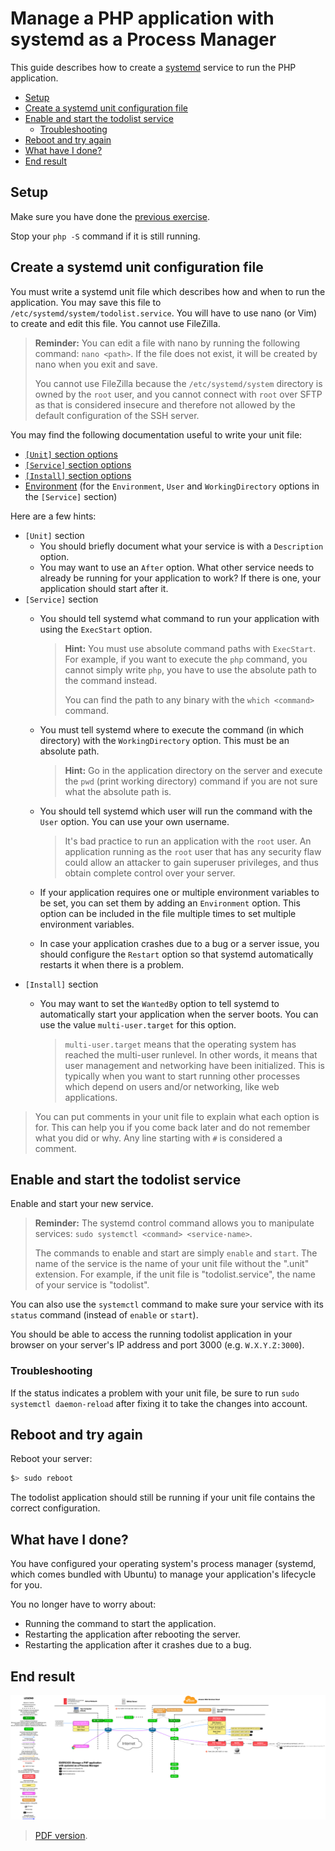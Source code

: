 # Manage a PHP application with systemd as a Process Manager

This guide describes how to create a [systemd][systemd] service to run the PHP application.

<!-- START doctoc generated TOC please keep comment here to allow auto update -->
<!-- DON'T EDIT THIS SECTION, INSTEAD RE-RUN doctoc TO UPDATE -->


- [Setup](#setup)
- [Create a systemd unit configuration file](#create-a-systemd-unit-configuration-file)
- [Enable and start the todolist service](#enable-and-start-the-todolist-service)
  - [Troubleshooting](#troubleshooting)
- [Reboot and try again](#reboot-and-try-again)
- [What have I done?](#what-have-i-done)
- [End result](#end-result)

<!-- END doctoc generated TOC please keep comment here to allow auto update -->



## Setup

Make sure you have done the [previous exercise](config-through-environment.md).

Stop your `php -S` command if it is still running.



## Create a systemd unit configuration file

You must write a systemd unit file which describes how and when to run the
application. You may save this file to `/etc/systemd/system/todolist.service`.
You will have to use nano (or Vim) to create and edit this file. You cannot use
FileZilla.

> **Reminder:** You can edit a file with nano by running the following command:
> `nano <path>`. If the file does not exist, it will be created by nano when you
> exit and save.
>
> You cannot use FileZilla because the `/etc/systemd/system` directory is owned
> by the `root` user, and you cannot connect with `root` over SFTP as that is
> considered insecure and therefore not allowed by the default configuration of
> the SSH server.

You may find the following documentation useful to write your unit file:

* [`[Unit]` section
  options](https://www.freedesktop.org/software/systemd/man/systemd.unit.html#%5BUnit%5D%20Section%20Options)
* [`[Service]` section
  options](https://www.freedesktop.org/software/systemd/man/systemd.service.html#Options)
* [`[Install]` section
  options](https://www.freedesktop.org/software/systemd/man/systemd.unit.html#%5BInstall%5D%20Section%20Options)
* [Environment](https://www.freedesktop.org/software/systemd/man/systemd.exec.html#Environment)
  (for the `Environment`, `User` and `WorkingDirectory` options in the `[Service]`
  section)

Here are a few hints:

* `[Unit]` section
  * You should briefly document what your service is with a `Description`
    option.
  * You may want to use an `After` option. What other service needs to already
    be running for your application to work? If there is one, your application
    should start after it.
* `[Service]` section
  * You should tell systemd what command to run your application with using the
    `ExecStart` option.

    > **Hint:** You must use absolute command paths with `ExecStart`. For
    > example, if you want to execute the `php` command, you cannot simply write
    > `php`, you have to use the absolute path to the command instead.
    >
    > You can find the path to any binary with the `which <command>` command.
  * You must tell systemd where to execute the command (in which directory) with
    the `WorkingDirectory` option. This must be an absolute path.

    > **Hint:** Go in the application directory on the server and execute the
    > `pwd` (print working directory) command if you are not sure what the
    > absolute path is.
  * You should tell systemd which user will run the command with the `User`
    option. You can use your own username.

    > It's bad practice to run an application with the `root` user. An
    > application running as the `root` user that has any security flaw could
    > allow an attacker to gain superuser privileges, and thus obtain complete
    > control over your server.
  * If your application requires one or multiple environment variables to be
    set, you can set them by adding an `Environment` option. This option can be
    included in the file multiple times to set multiple environment variables.
  * In case your application crashes due to a bug or a server issue, you should
    configure the `Restart` option so that systemd automatically restarts it
    when there is a problem.
* `[Install]` section
  * You may want to set the `WantedBy` option to tell systemd to automatically
    start your application when the server boots. You can use the value
    `multi-user.target` for this option.

    > `multi-user.target` means that the operating system has reached the
    > multi-user runlevel. In other words, it means that user management and
    > networking have been initialized. This is typically when you want to start
    > running other processes which depend on users and/or networking, like web
    > applications.

> You can put comments in your unit file to explain what each option is for.
> This can help you if you come back later and do not remember what you did or
> why. Any line starting with `#` is considered a comment.



## Enable and start the todolist service

Enable and start your new service.

> **Reminder:** The systemd control command allows you to manipulate services:
> `sudo systemctl <command> <service-name>`.
>
> The commands to enable and start are simply `enable` and `start`. The name of
> the service is the name of your unit file without the ".unit" extension. For
> example, if the unit file is "todolist.service", the name of your service is
> "todolist".

You can also use the `systemctl` command to make sure your service with its
`status` command (instead of `enable` or `start`).

You should be able to access the running todolist application in your browser on
your server's IP address and port 3000 (e.g. `W.X.Y.Z:3000`).

### Troubleshooting

If the status indicates a problem with your unit file, be sure to run `sudo
systemctl daemon-reload` after fixing it to take the changes into account.



## Reboot and try again

Reboot your server:

```bash
$> sudo reboot
```

The todolist application should still be running if your unit file contains the
correct configuration.



## What have I done?

You have configured your operating system's process manager (systemd, which
comes bundled with Ubuntu) to manage your application's lifecycle for you.

You no longer have to worry about:

* Running the command to start the application.
* Restarting the application after rebooting the server.
* Restarting the application after it crashes due to a bug.



## End result

![Diagram](systemd-deployment.png)

> [PDF version](systemd-deployment.pdf).



[systemd]: https://en.wikipedia.org/wiki/Systemd
